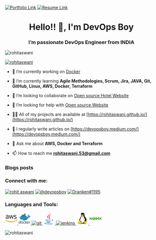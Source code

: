[![Portfolio Link](https://camo.githubusercontent.com/365c25491be66980bf5399ec714ce98f8a66f7559e86620fa047fd076c77a828/68747470733a2f2f7669736d652e636f2f626c6f672f77702d636f6e74656e742f75706c6f6164732f323032302f30332f616e696d6174696f6e2d736f6674776172652d6865616465722d776964652e676966)](https://rohitaswani.github.io/devopsboy/)
[![Resume Link](https://camo.githubusercontent.com/365c25491be66980bf5399ec714ce98f8a66f7559e86620fa047fd076c77a828/68747470733a2f2f7669736d652e636f2f626c6f672f77702d636f6e74656e742f75706c6f6164732f323032302f30332f616e696d6174696f6e2d736f6674776172652d6865616465722d776964652e676966)](https://rohitaswani-devopsengineer.tiiny.site/)
<h1 align="center">Hello!! 👋, I'm DevOps Boy</h1>
<h3 align="center">I’m passionate DevOps Engineer from INDIA </h3>

<!--<img align="right" alt="Coding" width="260" src="https://media.licdn.com/dms/image/D5612AQEpoU1DdzX4yw/article-cover_image-shrink_600_2000/0/1654203654746?e=1696464000&v=beta&t=soxripOZU-HOKSvlevilU8lvTuCz0XRyPkIrh2bNkQw">
--->
<p align="left"> <img src="https://komarev.com/ghpvc/?username=rohitaswani&label=Profile%20views&color=0e75b6&style=flat" alt="rohitaswani" /> </p>

<p align="left"> <a href="https://github.com/ryo-ma/github-profile-trophy"><img src="https://github-profile-trophy.vercel.app/?username=rohitaswani" alt="rohitaswani" /></a> </p>

- 🔭 I’m currently working on [Docker](https://github.com/RohitAswani/Docker)

- 🌱 I’m currently learning **Agile Methodologies, Scrum, Jira, JAVA, Git, GitHub, Linux, AWS, Docker, Terraform**

- 👯 I’m looking to collaborate on [Open source Hotel Website](https://github.com/RohitAswani/Open_Source-Hotel_web)

- 🤝 I’m looking for help with [Open source Website](https://github.com/RohitAswani/Open_source_collab-Website)

- 👨‍💻 All of my projects are available at [https://rohitaswani.github.io/](https://rohitaswani.github.io/)

- 📝 I regularly write articles on [https://devopsboy.medium.com/](https://devopsboy.medium.com/)

- 💬 Ask me about **AWS, Docker and Terraform**

- 📫 How to reach me **rohitaswani.53@gmail.com**

### Blogs posts
<!-- BLOG-POST-LIST:START -->
<!-- BLOG-POST-LIST:END -->

<h3 align="left">Connect with me:</h3>
<p align="left">
<a href="https://linkedin.com/in/rohit aswani" target="blank"><img align="center" src="https://raw.githubusercontent.com/rahuldkjain/github-profile-readme-generator/master/src/images/icons/Social/linked-in-alt.svg" alt="rohit aswani" height="30" width="40" /></a>
<a href="https://medium.com/@devopsboy" target="blank"><img align="center" src="https://raw.githubusercontent.com/rahuldkjain/github-profile-readme-generator/master/src/images/icons/Social/medium.svg" alt="@devopsboy" height="30" width="40" /></a>
<a href="https://discord.gg/Dranken#1195" target="blank"><img align="center" src="https://raw.githubusercontent.com/rahuldkjain/github-profile-readme-generator/master/src/images/icons/Social/discord.svg" alt="Dranken#1195" height="30" width="40" /></a>
</p>

<h3 align="left">Languages and Tools:</h3>
<p align="left"> <a href="https://aws.amazon.com" target="_blank" rel="noreferrer"> <img src="https://raw.githubusercontent.com/devicons/devicon/master/icons/amazonwebservices/amazonwebservices-original-wordmark.svg" alt="aws" width="40" height="40"/> </a> <a href="https://www.docker.com/" target="_blank" rel="noreferrer"> <img src="https://raw.githubusercontent.com/devicons/devicon/master/icons/docker/docker-original-wordmark.svg" alt="docker" width="40" height="40"/> </a> <a href="https://git-scm.com/" target="_blank" rel="noreferrer"> <img src="https://www.vectorlogo.zone/logos/git-scm/git-scm-icon.svg" alt="git" width="40" height="40"/> </a> <a href="https://www.java.com" target="_blank" rel="noreferrer"> <img src="https://raw.githubusercontent.com/devicons/devicon/master/icons/java/java-original.svg" alt="java" width="40" height="40"/> </a> <a href="https://www.jenkins.io" target="_blank" rel="noreferrer"> <img src="https://www.vectorlogo.zone/logos/jenkins/jenkins-icon.svg" alt="jenkins" width="40" height="40"/> </a> <a href="https://www.linux.org/" target="_blank" rel="noreferrer"> <img src="https://raw.githubusercontent.com/devicons/devicon/master/icons/linux/linux-original.svg" alt="linux" width="40" height="40"/> </a> <a href="https://www.nginx.com" target="_blank" rel="noreferrer"> <img src="https://raw.githubusercontent.com/devicons/devicon/master/icons/nginx/nginx-original.svg" alt="nginx" width="40" height="40"/> </a> </p>

<p><img align="center" src="https://github-readme-stats.vercel.app/api/top-langs?username=rohitaswani&show_icons=true&locale=en&layout=compact" alt="rohitaswani" /></p>

<!---
RohitAswani/RohitAswani is a ✨ special ✨ repository because its `README.md` (this file) appears on your GitHub profile.
You can click the Preview link to take a look at your changes.
--->
